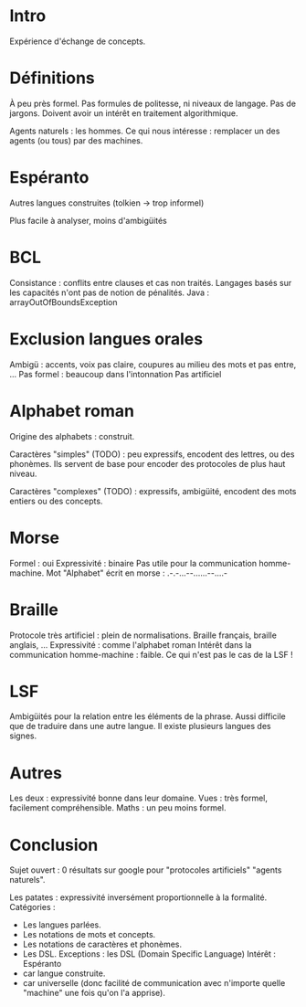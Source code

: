 Intro
=====
Expérience d'échange de concepts.

Définitions
===========
À peu près formel.
Pas formules de politesse, ni niveaux de langage.
Pas de jargons.
Doivent avoir un intérêt en traitement algorithmique.

Agents naturels : les hommes.
Ce qui nous intéresse : remplacer un des agents
(ou tous) par des machines.

Espéranto
=========
Autres langues construites (tolkien -> trop informel)

Plus facile à analyser, moins d'ambigüités

BCL
===
Consistance : conflits entre clauses et cas non traités.
Langages basés sur les capacités n'ont pas de notion de pénalités.
Java : arrayOutOfBoundsException

Exclusion langues orales
==============

Ambigü : accents, voix pas claire, coupures au milieu des mots et pas entre, ...
Pas formel : beaucoup dans l'intonnation
Pas artificiel

Alphabet roman
==============
Origine des alphabets : construit.

Caractères "simples" (TODO) : peu expressifs, encodent des lettres, ou des phonèmes.
Ils servent de base pour encoder des protocoles de plus haut niveau.

Caractères "complexes" (TODO) : expressifs, ambigüité, encodent des mots entiers ou des concepts.

Morse
=====

Formel : oui
Expressivité : binaire
Pas utile pour la communication homme-machine.
Mot "Alphabet" écrit en morse : .-.-...--......--....-

Braille
=======

Protocole très artificiel : plein de normalisations.
Braille français, braille anglais, ...
Expressivité : comme l'alphabet roman
Intérêt dans la communication homme-machine : faible.
Ce qui n'est pas le cas de la LSF !

LSF
===

Ambigüités pour la relation entre les éléments de la phrase.
Aussi difficile que de traduire dans une autre langue.
Il existe plusieurs langues des signes.

Autres
======

Les deux : expressivité bonne dans leur domaine.
Vues : très formel, facilement compréhensible.
Maths : un peu moins formel.

Conclusion
==========
Sujet ouvert : 0 résultats sur google pour "protocoles artificiels" "agents naturels".

Les patates : expressivité inversément proportionnelle à la formalité.
Catégories :
* Les langues parlées.
* Les notations de mots et concepts.
* Les notations de caractères et phonèmes.
* Les DSL.
Exceptions : les DSL (Domain Specific Language)
Intérêt : Espéranto
* car langue construite.
* car universelle (donc facilité de communication avec n'importe quelle "machine" une fois qu'on l'a apprise).
